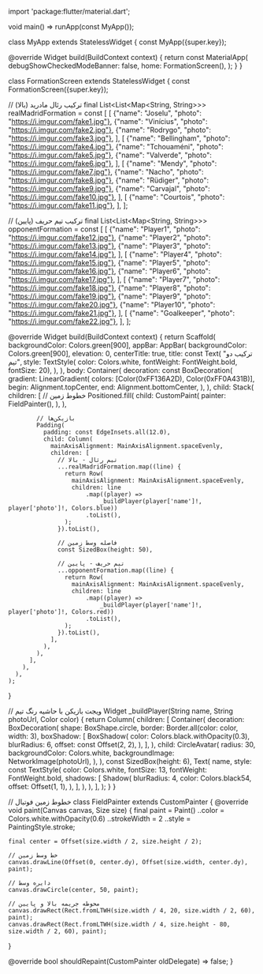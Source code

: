 import 'package:flutter/material.dart';

void main() => runApp(const MyApp());

class MyApp extends StatelessWidget {
  const MyApp({super.key});

  @override
  Widget build(BuildContext context) {
    return const MaterialApp(
      debugShowCheckedModeBanner: false,
      home: FormationScreen(),
    );
  }
}

class FormationScreen extends StatelessWidget {
  const FormationScreen({super.key});

  // ترکیب رئال مادرید (بالا)
  final List<List<Map<String, String>>> realMadridFormation = const [
    [
      {"name": "Joselu", "photo": "https://i.imgur.com/fake1.jpg"},
      {"name": "Vinícius", "photo": "https://i.imgur.com/fake2.jpg"},
      {"name": "Rodrygo", "photo": "https://i.imgur.com/fake3.jpg"},
    ],
    [
      {"name": "Bellingham", "photo": "https://i.imgur.com/fake4.jpg"},
      {"name": "Tchouaméni", "photo": "https://i.imgur.com/fake5.jpg"},
      {"name": "Valverde", "photo": "https://i.imgur.com/fake6.jpg"},
    ],
    [
      {"name": "Mendy", "photo": "https://i.imgur.com/fake7.jpg"},
      {"name": "Nacho", "photo": "https://i.imgur.com/fake8.jpg"},
      {"name": "Rüdiger", "photo": "https://i.imgur.com/fake9.jpg"},
      {"name": "Carvajal", "photo": "https://i.imgur.com/fake10.jpg"},
    ],
    [
      {"name": "Courtois", "photo": "https://i.imgur.com/fake11.jpg"},
    ],
  ];

  // ترکیب تیم حریف (پایین)
  final List<List<Map<String, String>>> opponentFormation = const [
    [
      {"name": "Player1", "photo": "https://i.imgur.com/fake12.jpg"},
      {"name": "Player2", "photo": "https://i.imgur.com/fake13.jpg"},
      {"name": "Player3", "photo": "https://i.imgur.com/fake14.jpg"},
    ],
    [
      {"name": "Player4", "photo": "https://i.imgur.com/fake15.jpg"},
      {"name": "Player5", "photo": "https://i.imgur.com/fake16.jpg"},
      {"name": "Player6", "photo": "https://i.imgur.com/fake17.jpg"},
    ],
    [
      {"name": "Player7", "photo": "https://i.imgur.com/fake18.jpg"},
      {"name": "Player8", "photo": "https://i.imgur.com/fake19.jpg"},
      {"name": "Player9", "photo": "https://i.imgur.com/fake20.jpg"},
      {"name": "Player10", "photo": "https://i.imgur.com/fake21.jpg"},
    ],
    [
      {"name": "Goalkeeper", "photo": "https://i.imgur.com/fake22.jpg"},
    ],
  ];

  @override
  Widget build(BuildContext context) {
    return Scaffold(
      backgroundColor: Colors.green[900],
      appBar: AppBar(
        backgroundColor: Colors.green[900],
        elevation: 0,
        centerTitle: true,
        title: const Text(
          "ترکیب دو تیم",
          style: TextStyle(
              color: Colors.white, fontWeight: FontWeight.bold, fontSize: 20),
        ),
      ),
      body: Container(
        decoration: const BoxDecoration(
          gradient: LinearGradient(
            colors: [Color(0xFF136A2D), Color(0xFF0A431B)],
            begin: Alignment.topCenter,
            end: Alignment.bottomCenter,
          ),
        ),
        child: Stack(
          children: [
            // خطوط زمین
            Positioned.fill(
              child: CustomPaint(
                painter: FieldPainter(),
              ),
            ),

            // بازیکن‌ها
            Padding(
              padding: const EdgeInsets.all(12.0),
              child: Column(
                mainAxisAlignment: MainAxisAlignment.spaceEvenly,
                children: [
                  // تیم رئال - بالا
                  ...realMadridFormation.map((line) {
                    return Row(
                      mainAxisAlignment: MainAxisAlignment.spaceEvenly,
                      children: line
                          .map((player) =>
                              _buildPlayer(player['name']!, player['photo']!, Colors.blue))
                          .toList(),
                    );
                  }).toList(),

                  // فاصله وسط زمین
                  const SizedBox(height: 50),

                  // تیم حریف - پایین
                  ...opponentFormation.map((line) {
                    return Row(
                      mainAxisAlignment: MainAxisAlignment.spaceEvenly,
                      children: line
                          .map((player) =>
                              _buildPlayer(player['name']!, player['photo']!, Colors.red))
                          .toList(),
                    );
                  }).toList(),
                ],
              ),
            ),
          ],
        ),
      ),
    );
  }

  // ویجت بازیکن با حاشیه رنگ تیم
  Widget _buildPlayer(String name, String photoUrl, Color color) {
    return Column(
      children: [
        Container(
          decoration: BoxDecoration(
            shape: BoxShape.circle,
            border: Border.all(color: color, width: 3),
            boxShadow: [
              BoxShadow(
                color: Colors.black.withOpacity(0.3),
                blurRadius: 6,
                offset: const Offset(2, 2),
              ),
            ],
          ),
          child: CircleAvatar(
            radius: 30,
            backgroundColor: Colors.white,
            backgroundImage: NetworkImage(photoUrl),
          ),
        ),
        const SizedBox(height: 6),
        Text(
          name,
          style: const TextStyle(
            color: Colors.white,
            fontSize: 13,
            fontWeight: FontWeight.bold,
            shadows: [
              Shadow(
                blurRadius: 4,
                color: Colors.black54,
                offset: Offset(1, 1),
              ),
            ],
          ),
        ),
      ],
    );
  }
}

// خطوط زمین فوتبال
class FieldPainter extends CustomPainter {
  @override
  void paint(Canvas canvas, Size size) {
    final paint = Paint()
      ..color = Colors.white.withOpacity(0.6)
      ..strokeWidth = 2
      ..style = PaintingStyle.stroke;

    final center = Offset(size.width / 2, size.height / 2);

    // خط وسط زمین
    canvas.drawLine(Offset(0, center.dy), Offset(size.width, center.dy), paint);

    // دایره وسط
    canvas.drawCircle(center, 50, paint);

    // محوطه جریمه بالا و پایین
    canvas.drawRect(Rect.fromLTWH(size.width / 4, 20, size.width / 2, 60), paint);
    canvas.drawRect(Rect.fromLTWH(size.width / 4, size.height - 80, size.width / 2, 60), paint);
  }

  @override
  bool shouldRepaint(CustomPainter oldDelegate) => false;
}